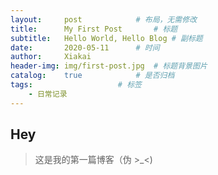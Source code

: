 ```yaml
---
layout:		post			# 布局，无需修改
title:		My First Post		# 标题
subtitle:	Hello World, Hello Blog	# 副标题
date:		2020-05-11		# 时间
author:		Xiakai
header-img:	img/first-post.jpg	# 标题背景图片
catalog:	true			# 是否归档
tags:					# 标签
	- 日常记录
---
```

## Hey
>这是我的第一篇博客（伪 >_<)

